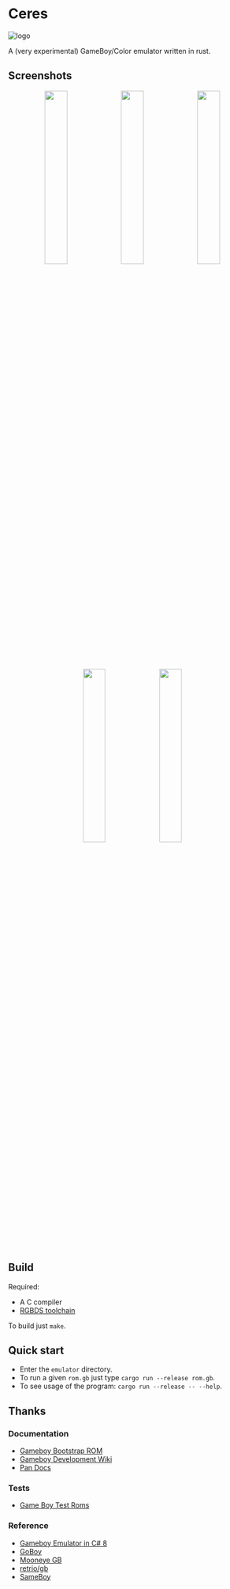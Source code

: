 # Ceres

![logo](./ceres-images/ceres.webp)

A (very experimental) GameBoy/Color emulator written in rust.

## Screenshots

<p align="center" width="100%">
    <img width="30%" src="./ceres-images/pokemon_crystal.webp"> 
    <img width="30%" src="./ceres-images/pokemon_silver.webp"> 
    <img width="30%" src="./ceres-images/zelda_yume_1.webp"> 
    <img width="30%" src="./ceres-images/zelda_yume_2.webp"> 
    <img width="30%" src="./ceres-images/kirby_dream.webp"> 
</p>

## Build

Required:

- A C compiler
- [RGBDS toolchain](https://rgbds.gbdev.io/)

To build just `make`.

## Quick start

- Enter the `emulator` directory.
- To run a given `rom.gb` just type `cargo run --release rom.gb`.
- To see usage of the program: `cargo run --release -- --help`.

## Thanks

### Documentation

- [Gameboy Bootstrap ROM](https://gbdev.gg8.se/wiki/articles/Gameboy_Bootstrap_ROM#Contents_of_the_ROM)
- [Gameboy Development Wiki](https://gbdev.gg8.se/wiki/articles/Main_Page)
- [Pan Docs](https://gbdev.io/pandocs/)

### Tests

- [Game Boy Test Roms](https://github.com/c-sp/gameboy-test-roms)

### Reference

- [Gameboy Emulator in C# 8](https://github.com/DaveTCode/gameboy-emulator-dotnet)
- [GoBoy](https://github.com/Humpheh/goboy)
- [Mooneye GB](https://github.com/Gekkio/mooneye-gb)
- [retrio/gb](https://github.com/retrio/gb)
- [SameBoy](https://github.com/LIJI32/SameBoy)
